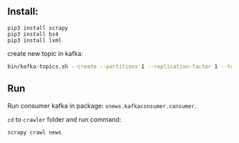 ## Install: 

```
pip3 install scrapy
pip3 install bs4
pip3 install lxml
```

create new topic in kafka:

```bash
bin/kafka-topics.sh --create --partitions 1 --replication-factor 1 --topic x_news_1 --bootstrap-server localhost:9092
```

## Run

Run consumer kafka in package: `xnews.kafkaconsumer.consumer`.

`cd` to `crawler` folder and run command: 

```bash
scrapy crawl news
```


